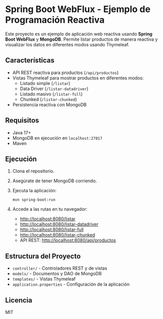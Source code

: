 # Spring Boot WebFlux - Ejemplo de Programación Reactiva

Este proyecto es un ejemplo de aplicación web reactiva usando **Spring Boot WebFlux** y **MongoDB**. Permite listar productos de manera reactiva y visualizar los datos en diferentes modos usando Thymeleaf.

## Características

- API REST reactiva para productos (`/api/productos`)
- Vistas Thymeleaf para mostrar productos en diferentes modos:
  - Listado simple (`/listar`)
  - Data Driver (`/listar-datadriver`)
  - Listado masivo (`/listar-full`)
  - Chunked (`/listar-chunked`)
- Persistencia reactiva con MongoDB

## Requisitos

- Java 17+
- MongoDB en ejecución en `localhost:27017`
- Maven

## Ejecución

1. Clona el repositorio.
2. Asegúrate de tener MongoDB corriendo.
3. Ejecuta la aplicación:

   ```
   mvn spring-boot:run
   ```

4. Accede a las rutas en tu navegador:

   - [http://localhost:8080/listar](http://localhost:8080/listar)
   - [http://localhost:8080/listar-datadriver](http://localhost:8080/listar-datadriver)
   - [http://localhost:8080/listar-full](http://localhost:8080/listar-full)
   - [http://localhost:8080/listar-chunked](http://localhost:8080/listar-chunked)
   - API REST: [http://localhost:8080/api/productos](http://localhost:8080/api/productos)

## Estructura del Proyecto

- `controller/` - Controladores REST y de vistas
- `models/` - Documentos y DAO de MongoDB
- `templates/` - Vistas Thymeleaf
- `application.properties` - Configuración de la aplicación

## Licencia

MIT
